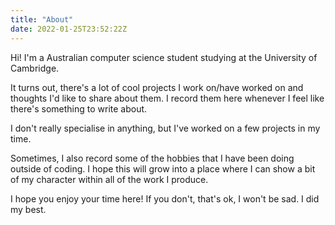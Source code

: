 ```yaml
---
title: "About"
date: 2022-01-25T23:52:22Z
---
```


Hi! I'm a Australian computer science student studying at the University of Cambridge.

It turns out, there's a lot of cool projects I work on/have worked on and thoughts I'd like to share about them. I record them here whenever I feel like there's something to write about.

I don't really specialise in anything, but I've worked on a few projects in my time.

Sometimes, I also record some of the hobbies that I have been doing outside of coding. I hope this will grow into a place where I can show a bit of my character within all of the work I produce.

I hope you enjoy your time here! If you don't, that's ok, I won't be sad. I did my best.
